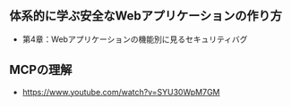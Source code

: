 ## 体系的に学ぶ安全なWebアプリケーションの作り方
- 第4章：Webアプリケーションの機能別に見るセキュリティバグ

## MCPの理解
- https://www.youtube.com/watch?v=SYU30WpM7GM